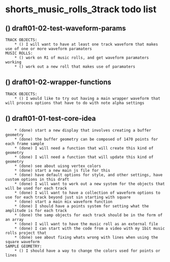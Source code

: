 # shorts_music_rolls_3track todo list

## () draft01-02-test-waveform-params
    TRACK OBJECTS:
        * () I will want to have at least one track waveform that makes use of one or more waveform paramaters
    MUSIC ROLLS:
        * () work on R1 of music rolls, and get waveform paramaters working
        * () work out a new roll that makes use of paramaters

## () draft01-02-wrapper-functions
    TRACK OBJECTS:
        * () I would like to try out having a main wrapper waveform that will process options that have to do with note alpha settings

## () draft01-01-test-core-idea
        * (done) start a new display that involves creating a buffer geometry
        * (done) the buffer geometry can be composed of 1470 points for each frame sample
        * (done) I will need a function that will create this kind of geometry
        * (done) I will need a function that will update this kind of geometry
        * (done) see about uisng vertex colors
        * (done) start a new main js file for this
        * (done) have default options for style, and other settings, have custom options in this draft
        * (done) I will want to work out a new system for the objects that will be used for each track
        * (done) I will want to have a collection of waveform options to use for each track beyond just sin starting with square
        * (done) start a main mix waveform function
        * (done) I should have a points system for setting what the amplitude is for each track
        * (done) the samp objects for each track should be in the form of an array
        * (done) I will want to have the music roll as an external file
        * (done) I can start with the code from a video with my 1bit music rolls project that
        * (done) see about fixing whats wrong with lines when using the square waveform
    SAMPLE GEOMETRY:
        * () I should have a way to change the colors used for points or lines
        
    
